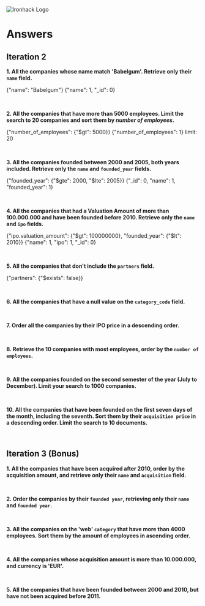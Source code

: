 ![Ironhack Logo](https://i.imgur.com/1QgrNNw.png)

# Answers

## Iteration 2

**1. All the companies whose name match 'Babelgum'. Retrieve only their `name` field.**

{"name": "Babelgum"}
{"name": 1, "_id": 0}

<br>

**2. All the companies that have more than 5000 employees. Limit the search to 20 companies and sort them by *number of employees*.**

{"number_of_employees": {"$gt": 5000}}
{"number_of_employees": 1}
limit: 20

<br>

**3. All the companies founded between 2000 and 2005, both years included. Retrieve only the `name` and `founded_year` fields.**

{"founded_year": {"$gte": 2000, "$lte": 2005}}
{"_id": 0, "name": 1, "founded_year": 1}

<br>

**4. All the companies that had a Valuation Amount of more than 100.000.000 and have been founded before 2010. Retrieve only the `name` and `ipo` fields.**

{"ipo.valuation_amount": {"$gt": 100000000}, "founded_year": {"$lt": 2010}}
{"name": 1, "ipo": 1, "_id": 0}

<br>

**5. All the companies that don't include the `partners` field.**

{"partners": {"$exists": false}}

<br>

**6. All the companies that have a null value on the `category_code` field.**

<!-- Your Query Goes Here -->

<br>

**7. Order all the companies by their IPO price in a descending order.**

<!-- Your Query Goes Here -->

<br>

**8. Retrieve the 10 companies with most employees, order by the `number of employees`.**

<!-- Your Query Goes Here -->

<br>

**9. All the companies founded on the second semester of the year (July to December). Limit your search to 1000 companies.**

<!-- Your Query Goes Here -->

<br>

**10. All the companies that have been founded on the first seven days of the month, including the seventh. Sort them by their `acquisition price` in a descending order. Limit the search to 10 documents.**

<!-- Your Query Goes Here -->

<br>

## Iteration 3 (Bonus)

**1. All the companies that have been acquired after 2010, order by the acquisition amount, and retrieve only their `name` and `acquisition` field.**

<!-- Your Query Goes Here -->

<br>

**2. Order the companies by their `founded year`, retrieving only their `name` and `founded year`.**

<!-- Your Query Goes Here -->

<br>

**3. All the companies on the 'web' `category` that have more than 4000 employees. Sort them by the amount of employees in ascending order.**

<!-- Your Query Goes Here -->

<br>

**4. All the companies whose acquisition amount is more than 10.000.000, and currency is 'EUR'.**

<!-- Your Query Goes Here -->

<br>

**5. All the companies that have been founded between 2000 and 2010, but have not been acquired before 2011.**

<!-- Your Query Goes Here -->

<br>

